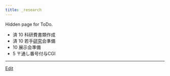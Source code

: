 ```yaml
---
title: _research
---
```

Hidden page for ToDo.

*  済 10 科研費書類作成
*  済 10 若手[研究](/研究)会準備
*  10 展示会準備
*  5 〒通し番号付与CGI




----
[Edit](https://github.com/vitroid/vitroid.github.io/edit/master/MD/_research.md)
